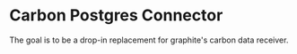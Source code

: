 # Carbon Postgres Connector

The goal is to be a drop-in replacement for graphite's carbon data receiver.

